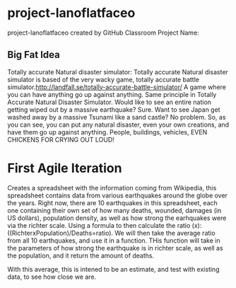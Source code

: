 # project-lanoflatfaceo
project-lanoflatfaceo created by GitHub Classroom
 Project Name:

## Big Fat Idea

Totally accurate Natural disaster simulator:
Totally accurate Natural disaster simulator is based of the very wacky game,
totally accurate battle simulator.http://landfall.se/totally-accurate-battle-simulator/ A game where you can have anything go up against anything.
Same principle in Totally Accurate Natural Disaster Simulator.
Would like to see an entire nation getting wiped out by a massive earthquake?
Sure. Want to see Japan get washed away by a massive Tsunami like a sand castle? No problem.
So, as you can see, you can put any natural disaster, even your own creations, and have them go up against anything.
People, buildings, vehicles, EVEN CHICKENS FOR CRYING OUT LOUD! 
# First Agile Iteration
Creates a spreadsheet with the information coming from Wikipedia, this spreadsheet contains data from various earthquakes around the globe over the years. Right now, there are 10 earthquakes in this spreadsheet, each one containing their own set of how many deaths, wounded, damages (in US dollars), population density, as well as how strong the earhquakes were via the richter scale. Using a formula to then calculate the ratio (x):((RichterxPopulation)/Deaths=ratio). We will then take the average ratio from all 10 earthquakes, and use it in a function. THis function will take in the parameters of how strong the earthquake is in richter scale, as well as the population, and it return the amount of deaths. 



With this average, this is intened to be an estimate, and test with existing data, to see how close we are. 
